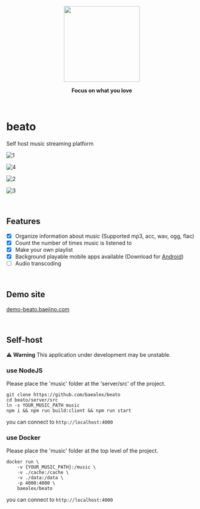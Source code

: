 
<p align="center">
    <a href="https://github.com/baealex/Cally/">
        <img width="200px" src="https://github.com/baealex/beato/assets/35596687/c96552c6-8a32-416c-a7be-274ee83a176d">
    </a>
</p>

<p align="center">
    <strong>Focus on what you love</strong>
</p>

<br>

# beato

Self host music streaming platform

![1](https://github.com/baealex/beato/assets/35596687/fcffe497-26f3-4ff0-9b3f-abfde64501ce)

![4](https://github.com/baealex/beato/assets/35596687/f697c8ff-d796-49e5-ace0-b660d13c1494)

![2](https://github.com/baealex/beato/assets/35596687/7673578a-51a9-41d3-a514-9a63520d2671)

![3](https://github.com/baealex/beato/assets/35596687/526e4069-2e80-4f1e-823a-34e31680f7c5)

<br>

## Features

- [x] Organize information about music (Supported mp3, acc, wav, ogg, flac)
- [x] Count the number of times music is listened to
- [x] Make your own playlist
- [x] Background playable mobile apps available (Download for [Android](https://www.dropbox.com/scl/fo/0mjqlwcj44p7uz999868e/h?rlkey=wyush6qcvbkoss72b18q8gqjg&dl=0))
- [ ] Audio transcoding

<br>

## Demo site

[demo-beato.baejino.com](https://demo-beato.baejino.com/)

<br>

## Self-host

⚠️ **Warning** This application under development may be unstable.

### use NodeJS

Please place the 'music' folder at the 'server/src' of the project.

```
git clone https://github.com/baealex/beato
cd beato/server/src
ln -s YOUR_MUSIC_PATH music
npm i && npm run build:client && npm run start
```

you can connect to `http://localhost:4000`

### use Docker

Please place the 'music' folder at the top level of the project.

```
docker run \
    -v {YOUR_MUSIC_PATH}:/music \
    -v ./cache:/cache \
    -v ./data:/data \
    -p 4000:4000 \
    baealex/beato
```

you can connect to `http://localhost:4000`
